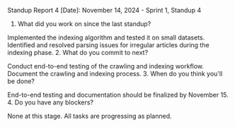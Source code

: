 Standup Report 4
[Date]: November 14, 2024 - Sprint 1, Standup 4

1. What did you work on since the last standup?

Implemented the indexing algorithm and tested it on small datasets.
Identified and resolved parsing issues for irregular articles during the indexing phase.
2. What do you commit to next?

Conduct end-to-end testing of the crawling and indexing workflow.
Document the crawling and indexing process.
3. When do you think you'll be done?

End-to-end testing and documentation should be finalized by November 15.
4. Do you have any blockers?

None at this stage. All tasks are progressing as planned.